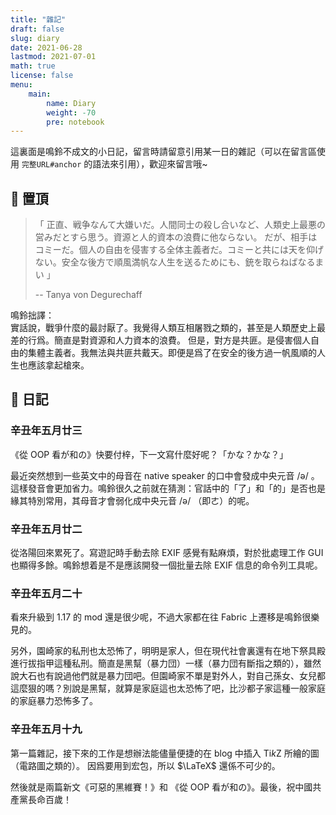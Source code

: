 ```yaml
---
title: "雜記"
draft: false
slug: diary
date: 2021-06-28
lastmod: 2021-07-01
math: true
license: false
menu:
    main:
        name: Diary
        weight: -70
        pre: notebook
---
```


這裏面是鳴鈴不成文的小日記，留言時請留意引用某一日的雜記（可以在留言區使用 `完整URL#anchor` 的語法來引用），歡迎來留言哦~

## 📌 置頂

> 「 正直、戦争なんて大嫌いだ。人間同士の殺し合いなど、人類史上最悪の営みだとすら思う。資源と人的資本の浪費に他ならない。
> だが、相手はコミーだ。個人の自由を侵害する全体主義者だ。コミーと共には天を仰げない。安全な後方で順風満帆な人生を送るためにも、銃を取らねばなるまい 」
> 
>   -- Tanya von Degurechaff 

鳴鈴拙譯：  
實話說，戰爭什麼的最討厭了。我覺得人類互相屠戮之類的，甚至是人類歷史上最差的行爲。簡直是對資源和人力資本的浪費。
但是，對方是共匪。是侵害個人自由的集體主義者。我無法與共匪共戴天。即便是爲了在安全的後方過一帆風順的人生也應該拿起槍來。

## 📝 日記

### 辛丑年五月廿三
《從 OOP 看が和の》快要付梓，下一文寫什麼好呢？「かな？かな？」

最近突然想到一些英文中的母音在 native speaker 的口中會發成中央元音 /ə/ 。這樣發音會更加省力。鳴鈴很久之前就在猜測：官話中的「了」和「的」是否也是緣其特別常用，其母音才會弱化成中央元音 /ə/ （即ㄜ）的呢。

### 辛丑年五月廿二
從洛陽回來累死了。寫遊記時手動去除 EXIF 感覺有點麻煩，對於批處理工作 GUI 也顯得多餘。鳴鈴想着是不是應該開發一個批量去除 EXIF 信息的命令列工具呢。

### 辛丑年五月二十
看來升級到 1.17 的 mod 還是很少呢，不過大家都在往 Fabric 上遷移是鳴鈴很樂見的。

另外，園崎家的私刑也太恐怖了，明明是家人，但在現代社會裏還有在地下祭具殿進行拔指甲這種私刑。簡直是黑幫（暴力団）一樣（暴力団有斷指之類的），雖然說大石也有說過他們就是暴力団吧。但園崎家不單是對外人，對自己孫女、女兒都這麼狠的嗎？別說是黑幫，就算是家庭這也太恐怖了吧，比沙都子家這種一般家庭的家庭暴力恐怖多了。

### 辛丑年五月十九
第一篇雜記，接下來的工作是想辦法能儘量便捷的在 blog 中插入 $\text{Ti}k\text{Z}$ 所繪的圖（電路圖之類的）。
因爲要用到宏包，所以 $\LaTeX$ 還係不可少的。

然後就是兩篇新文《可惡的黑維賽！》和 《從 OOP 看が和の》。最後，祝中國共產黨長命百歲！